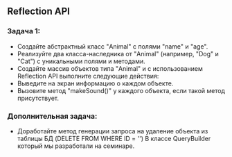 ## Reflection API
### Задача 1:
* Создайте абстрактный класс "Animal" с полями "name" и "age".
* Реализуйте два класса-наследника от "Animal" (например, "Dog" и "Cat") с уникальными полями и методами.
* Создайте массив объектов типа "Animal" и с использованием Reflection API выполните следующие действия:
* Выведите на экран информацию о каждом объекте.
* Вызовите метод "makeSound()" у каждого объекта, если такой метод присутствует.

### Дополнительная задача:

* Доработайте метод генерации запроса на удаление объекта из таблицы БД (DELETE FROM <Table> WHERE ID = '<id>')
В классе QueryBuilder который мы разработали на семинаре.